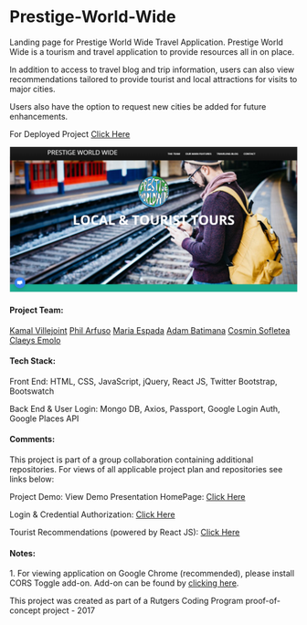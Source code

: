 # Prestige-World-Wide
Landing page for Prestige World Wide Travel Application. Prestige World Wide is a tourism and travel application to provide resources all in on place. 

In addition to access to travel blog and trip information, users can also view recommendations tailored to provide tourist and local attractions for visits to major cities. 

Users also have the option to request new cities be added for future enhancements.


For Deployed Project <a href="https://prestige-world-wide-3.herokuapp.com/"> Click Here</a>

<img src="./img/pww-landing-page.png"></img> 

<h4>Project Team:</h4>
<a href="https://github.com/kvillejoint">Kamal Villejoint</a>
<a href="https://github.com/arfusop">Phil Arfuso</a>
<a href="https://github.com/mespada829">Maria Espada</a>
<a href="https://github.com/adambatimana">Adam Batimana</a>
<a href="https://github.com/CozO97">Cosmin Sofletea</a>
<a href="https://github.com/cemolo">Claeys Emolo</a>

<h4>Tech Stack:</h4>
Front End: HTML, CSS, JavaScript, jQuery, React JS, Twitter Bootstrap, Bootswatch

Back End & User Login: Mongo DB, Axios, Passport, Google Login Auth, Google Places API

<h4>Comments:</h4>
This project is part of a group collaboration containing additional repositories. For views of all applicable project plan and repositories see links below:

Project Demo: <a src="./presentation/Prestige-World-Wide.pptx">View Demo Presentation</a>
HomePage: <a href="https://github.com/kvillejoint/Prestige-World-Wide-3"> Click Here</a>

Login & Credential Authorization: <a href="https://github.com/cemolo/Prestige_Exp_Auth"> Click Here</a>

Tourist Recommendations (powered by React JS): <a href="https://github.com/arfusop/prestige-world-wide"> Click Here</a>

<h4>Notes:</h4>
1. For viewing application on Google Chrome (recommended), please install CORS Toggle add-on. Add-on can be found by <a href="https://chrome.google.com/webstore/detail/cors-toggle/omcncfnpmcabckcddookmnajignpffnh?hl=en">clicking here</a>.

<p>This project was created as part of a Rutgers Coding Program proof-of-concept project - 2017</p>